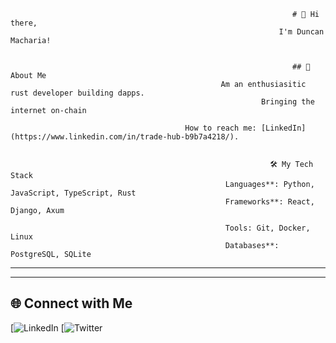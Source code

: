                                                                    # 👋 Hi there,
                                                                I'm Duncan Macharia!


                                                                   ## 🚀 About Me
                                                   Am an enthusiasitic rust developer building dapps. 
                                                            Bringing the internet on-chain

                                           How to reach me: [LinkedIn](https://www.linkedin.com/in/trade-hub-b9b7a4218/).


                                                              🛠️ My Tech Stack
                                                    Languages**: Python, JavaScript, TypeScript, Rust
                                                    Frameworks**: React, Django, Axum

                                                    Tools: Git, Docker, Linux
                                                    Databases**: PostgreSQL, SQLite

---


---

## 🌐 Connect with Me
[![LinkedIn](https://www.linkedin.com/in/trade-hub-b9b7a4218/)
[![Twitter](https://twitter.com/Machaa_bugs)


<!--
**Devdannetworks/Devdannetworks** is a ✨ _special_ ✨ repository because its `README.md` (this file) appears on your GitHub profile.

Here are some ideas to get you started:

- 🔭 I’m currently working on ...
- 🌱 I’m currently learning ...
- 👯 I’m looking to collaborate on ...
- 🤔 I’m looking for help with ...
- 💬 Ask me about ...
- 📫 How to reach me: ...
- 😄 Pronouns: ...
- ⚡ Fun fact: ...
-->
